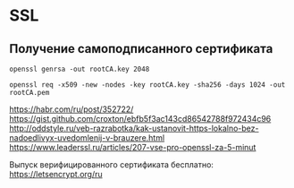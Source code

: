 # SSL

## Получение самоподписанного сертификата


`openssl genrsa -out rootCA.key 2048`


`openssl req -x509 -new -nodes -key rootCA.key -sha256 -days 1024 -out rootCA.pem`


https://habr.com/ru/post/352722/
https://gist.github.com/croxton/ebfb5f3ac143cd86542788f972434c96
http://oddstyle.ru/veb-razrabotka/kak-ustanovit-https-lokalno-bez-nadoedlivyx-uvedomlenij-v-brauzere.html
https://www.leaderssl.ru/articles/207-vse-pro-openssl-za-5-minut

Выпуск верифицированного сертификата бесплатно: https://letsencrypt.org/ru
